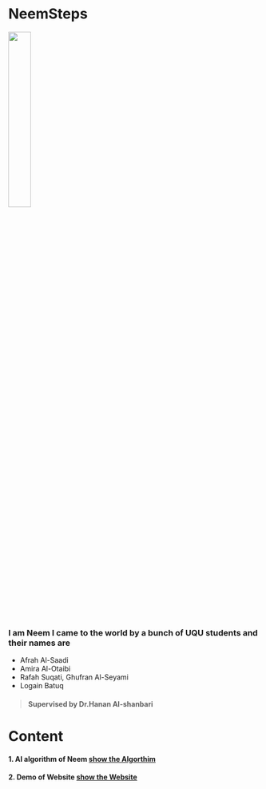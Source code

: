 # NeemSteps
<img width="30%" height="30%" src="https://raw.githubusercontent.com/Amira-Otaibi/NeemSteps/master/logo-1.jpeg?sanitize=true&raw=true" />

### l am Neem I came to the world by a bunch of UQU students and their names are 
- Afrah Al-Saadi
- Amira Al-Otaibi
- Rafah Suqati, Ghufran Al-Seyami
- Logain Batuq  
> #### Supervised by Dr.Hanan Al-shanbari
# Content 
 #### 1. AI algorithm of Neem [show the Algorthim](https://amira-otaibi.github.io/NeempSteps/AIForNeem/AI%20for%20Neem.html)
 #### 2. Demo of Website [show the Website](https://amira-otaibi.github.io/NeempSteps/Neemsteps/Demo%20Website.html)

